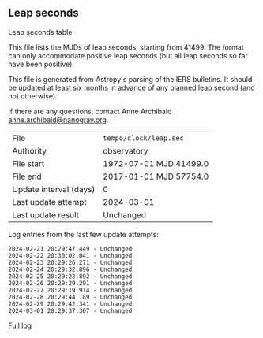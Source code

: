 
## Leap seconds

Leap seconds table

This file lists the MJDs of leap seconds, starting from 41499.
The format can only accommodate positive leap seconds (but all
leap seconds so far have been positive).

This file is generated from Astropy's parsing of the IERS
bulletins. It should be updated at least six months in advance
of any planned leap second (and not otherwise).

If there are any questions, contact Anne Archibald
<anne.archibald@nanograv.org>.

|     |     |
|:--- |:--- |
| File | `tempo/clock/leap.sec` |
| Authority | observatory |
| File start | 1972-07-01 MJD 41499.0 |
| File end | 2017-01-01 MJD 57754.0 |
| Update interval (days) | 0 |
| Last update attempt | 2024-03-01 |
| Last update result | Unchanged |

Log entries from the last few update attempts:
```
2024-02-21 20:29:47.449 - Unchanged
2024-02-22 20:30:02.041 - Unchanged
2024-02-23 20:29:26.271 - Unchanged
2024-02-24 20:29:32.896 - Unchanged
2024-02-25 20:29:22.892 - Unchanged
2024-02-26 20:29:29.291 - Unchanged
2024-02-27 20:29:19.914 - Unchanged
2024-02-28 20:29:44.189 - Unchanged
2024-02-29 20:29:42.341 - Unchanged
2024-03-01 20:29:37.307 - Unchanged
```
[Full log](https://raw.githubusercontent.com/ipta/pulsar-clock-corrections/main/log/tempo/clock/leap.sec.log)
